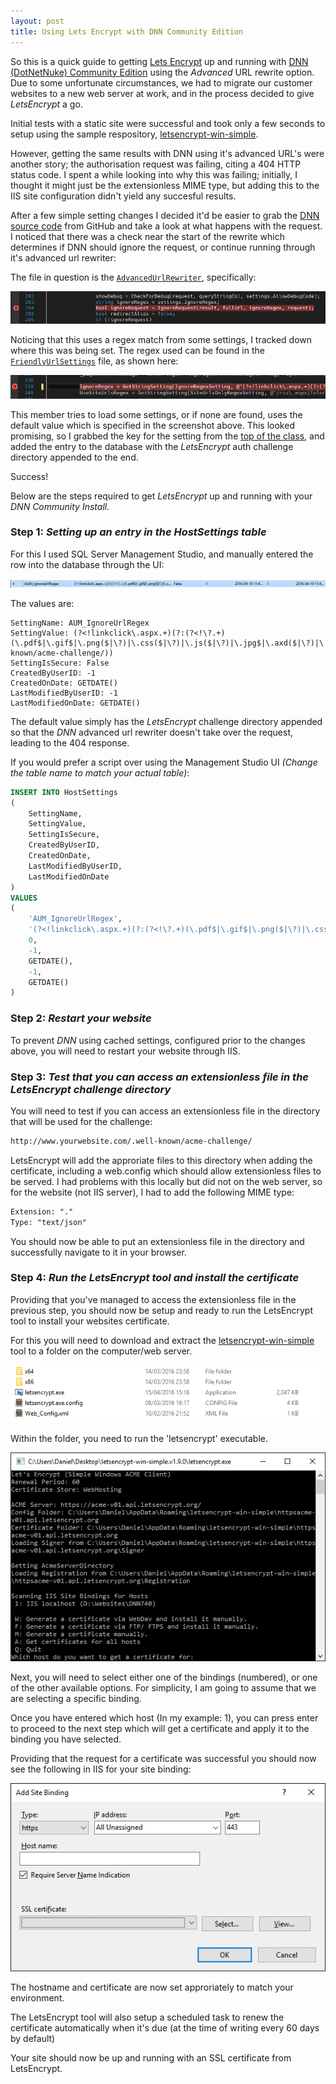 ```yaml
---
layout: post
title: Using Lets Encrypt with DNN Community Edition 
---
```


So this is a quick guide to getting [Lets Encrypt](https://letsencrypt.org/) up and running with [DNN (DotNetNuke) Community Edition](http://www.dnnsoftware.com/community) using the *Advanced* URL rewrite option. Due to some unfortunate circumstances, we had to migrate our customer websites to a new web server at work, and in the process decided to give *LetsEncrypt* a go.

Initial tests with a static site were successful and took only a few seconds to setup using the sample respository, [letsencrypt-win-simple](https://github.com/Lone-Coder/letsencrypt-win-simple).

However, getting the same results with DNN using it's advanced URL's were another story; the authorisation request was failing, citing a 404 HTTP status code. I spent a while looking into why this was failing; initially, I thought it might just be the extensionless MIME type, but adding this to the IIS site configuration didn't yield any succesful results.

After a few simple setting changes I decided it'd be easier to grab the [DNN source code](https://github.com/dnnsoftware/Dnn.Platform) from GitHub and take a look at what happens with the request. I noticed that there was a check near the start of the rewrite which determines if DNN should ignore the request, or continue running through it's advanced url rewriter:

The file in question is the [`AdvancedUrlRewriter`](https://github.com/dnnsoftware/Dnn.Platform/blob/development/DNN%20Platform/Library/Entities/Urls/AdvancedUrlRewriter.cs), specifically:

[![ignore request](https://raw.githubusercontent.com/danielcirket/danielcirket.github.io/master/images/2016-04-20-DNN-Community-Lets-Encrypt/Ignore-Request.PNG)](https://github.com/dnnsoftware/Dnn.Platform/blob/development/DNN%20Platform/Library/Entities/Urls/AdvancedUrlRewriter.cs#L207-211)

Noticing that this uses a regex match from some settings, I tracked down where this was being set. The regex used can be found in the [`FriendlyUrlSettings`](https://github.com/dnnsoftware/Dnn.Platform/blob/development/DNN%20Platform/Library/Entities/Urls/FriendlyUrlSettings.cs) file, as shown here:

[![ignore regex](https://raw.githubusercontent.com/danielcirket/danielcirket.github.io/master/images/2016-04-20-DNN-Community-Lets-Encrypt/Ignore-Regex.PNG)](https://github.com/dnnsoftware/Dnn.Platform/blob/development/DNN%20Platform/Library/Entities/Urls/FriendlyUrlSettings.cs#L369-371)

This member tries to load some settings, or if none are found, uses the default value which is specified in the screenshot above. This looked promising, so I grabbed the key for the setting from the [top of the class](https://github.com/dnnsoftware/Dnn.Platform/blob/development/DNN%20Platform/Library/Entities/Urls/FriendlyUrlSettings.cs#L118), and added the entry to the database with the *LetsEncrypt* auth challenge directory appended to the end.

Success!

Below are the steps required to get *LetsEncrypt* up and running with your *DNN Community Install*.  

### Step 1: *Setting up an entry in the HostSettings table*

For this I used SQL Server Management Studio, and manually entered the row into the database through the UI:

![host settings entry](https://raw.githubusercontent.com/danielcirket/danielcirket.github.io/master/images/2016-04-20-DNN-Community-Lets-Encrypt/AUM_IgnoreUrlRegex.PNG)  

The values are:

```
SettingName: AUM_IgnoreUrlRegex
SettingValue: (?<!linkclick\.aspx.+)(?:(?<!\?.+)(\.pdf$|\.gif$|\.png($|\?)|\.css($|\?)|\.js($|\?)|\.jpg$|\.axd($|\?)|\.swf$|\.flv$|\.ico$|\.xml($|\?)|\.txt$|/\.well-known/acme-challenge/))
SettingIsSecure: False
CreatedByUserID: -1
CreatedOnDate: GETDATE()
LastModifiedByUserID: -1
LastModifiedOnDate: GETDATE()
```  

The default value simply has the *LetsEncrypt* challenge directory appended so that the *DNN* advanced url rewriter doesn't take over the request, leading to the 404 response.

If you would prefer a script over using the Management Studio UI _(Change the table name to match your actual table)_:

```sql
INSERT INTO HostSettings
(
    SettingName,
    SettingValue,
    SettingIsSecure,
    CreatedByUserID,
    CreatedOnDate,
    LastModifiedByUserID,
    LastModifiedOnDate
)
VALUES
(
    'AUM_IgnoreUrlRegex',
    '(?<!linkclick\.aspx.+)(?:(?<!\?.+)(\.pdf$|\.gif$|\.png($|\?)|\.css($|\?)|\.js($|\?)|\.jpg$|\.axd($|\?)|\.swf$|\.flv$|\.ico$|\.xml($|\?)|\.txt$|/\.well-known/acme-challenge/))',
    0,
    -1,
    GETDATE(),
    -1,
    GETDATE()
)
```

### Step 2: *Restart your website*

To prevent *DNN* using cached settings, configured prior to the changes above, you will need to restart your website through IIS.  

### Step 3: *Test that you can access an extensionless file in the *LetsEncrypt* challenge directory*

You will need to test if you can access an extensionless file in the directory that will be used for the challenge:

```txt
http://www.yourwebsite.com/.well-known/acme-challenge/
```

LetsEncrypt will add the approriate files to this directory when adding the certificate, including a web.config which should allow extensionless files to be served. I had problems with this locally but did not on the web server, so for the website (not IIS server), I had to add the following MIME type:

```txt
Extension: "."
Type: "text/json"
``` 

You should now be able to put an extensionless file in the directory and successfully navigate to it in your browser.  

### Step 4: *Run the *LetsEncrypt* tool and install the certificate*

Providing that you've managed to access the extensionless file in the previous step, you should now be setup and ready to run the LetsEncrypt tool to install your websites certificate.

For this you will need to download and extract the [letsencrypt-win-simple](https://github.com/Lone-Coder/letsencrypt-win-simple) tool to a folder on the computer/web server.

![LetsEncrypt Tool Folder](https://raw.githubusercontent.com/danielcirket/danielcirket.github.io/master/images/2016-04-20-DNN-Community-Lets-Encrypt/lets-encrypt-tool-folder.PNG)  

Within the folder, you need to run the 'letsencrypt' executable.

![Execute LetsEncrypt Tool](https://raw.githubusercontent.com/danielcirket/danielcirket.github.io/master/images/2016-04-20-DNN-Community-Lets-Encrypt/lets-encrypt-tool-running-step1.PNG) 

Next, you will need to select either one of the bindings (numbered), or one of the other available options. For simplicity, I am going to assume that we are selecting a specific binding.

Once you have entered which host (In my example: 1), you can press enter to proceed to the next step which will get a certificate and apply it to the binding you have selected.

Providing that the request for a certificate was successful you should now see the following in IIS for your site binding:

![IIS after certificate install](https://raw.githubusercontent.com/danielcirket/danielcirket.github.io/master/images/2016-04-20-DNN-Community-Lets-Encrypt/iis-after-install.png) 

The hostname and certificate are now set approriately to match your environment.

The LetsEncrypt tool will also setup a scheduled task to renew the certificate automatically when it's due (at the time of writing every 60 days by default)

Your site should now be up and running with an SSL certificate from LetsEncrypt.
